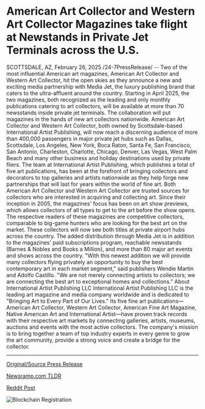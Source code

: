 # American Art Collector and Western Art Collector Magazines take flight at Newstands in Private Jet Terminals across the U.S.

SCOTTSDALE, AZ, February 26, 2025 /24-7PressRelease/ -- Two of the most influential American art magazines, American Art Collector and Western Art Collector, hit the open skies as they announce a new and exciting media partnership with Media Jet, the luxury publishing brand that caters to the ultra-affluent around the country. Starting in April 2025, the two magazines, both recognized as the leading and only monthly publications catering to art collectors, will be available at more than 70 newsstands inside private jet terminals.   The collaboration will put magazines in the hands of new art collectors nationwide. American Art Collector and Western Art Collector, both owned by Scottsdale-based International Artist Publishing, will now reach a discerning audience of more than 400,000 passengers in major private jet hubs such as Dallas, Scottsdale, Los Angeles, New York, Boca Raton, Santa Fe, San Francisco, San Antonio, Charleston, Charlotte, Chicago, Denver, Las Vegas, West Palm Beach and many other business and holiday destinations used by private fliers.   The team at International Artist Publishing, which publishes a total of five art publications, has been at the forefront of bringing collectors and decorators to top galleries and artists nationwide as they help forge new partnerships that will last for years within the world of fine art. Both American Art Collector and Western Art Collector are trusted sources for collectors who are interested in acquiring and collecting art. Since their inception in 2005, the magazines' focus has been on art show previews, which allows collectors of all types to get to the art before the show opens. The respective readers of these magazines are competitive collectors, comparable to big-game hunters who are looking for the best art on the market.   These collectors will now see both titles at private airport hubs across the country. The added distribution through Media Jet is in addition to the magazines' paid subscriptions program, reachable newsstands (Barnes & Nobles and Books a Million), and more than 80 major art events and shows across the country. "With this newest addition we will provide many collectors flying privately an opportunity to buy the best contemporary art in each market segment," said publishers Wendie Martin and Adolfo Castillo. "We are not merely connecting artists to collectors; we are connecting the best art to exceptional homes and collections."  About International Artist Publishing LLC International Artist Publishing LLC is the leading art magazine and media company worldwide and is dedicated to "Bringing Art to Every Part of Our Lives." Its five fine art publications—American Art Collector, Western Art Collector, American Fine Art Magazine, Native American Art and International Artist—have proven track records with their respective art markets by connecting galleries, artists, museums, auctions and events with the most active collectors. The company's mission is to bring together a team of top industry experts in every genre to grow the art community, provide a strong voice and create a bridge for the collector. 

---

[Original/Source Press Release](https://www.24-7pressrelease.com/press-release/520039/american-art-collector-and-western-art-collector-magazines-take-flight-at-newstands-in-private-jet-terminals-across-the-us)
                    

[Newsramp.com TLDR](https://newsramp.com/curated-news/art-magazines-partner-with-media-jet-to-reach-affluent-collectors/e0d5250cd1d8acb3b2d8c4d2d8d98d52) 

 



[Reddit Post](https://www.reddit.com/r/TravelAndLeisureNews/comments/1iyir7x/art_magazines_partner_with_media_jet_to_reach/) 



![Blockchain Registration](https://cdn.newsramp.app/24-7PressRelease/qrcode/252/26/waitiWZo.webp)